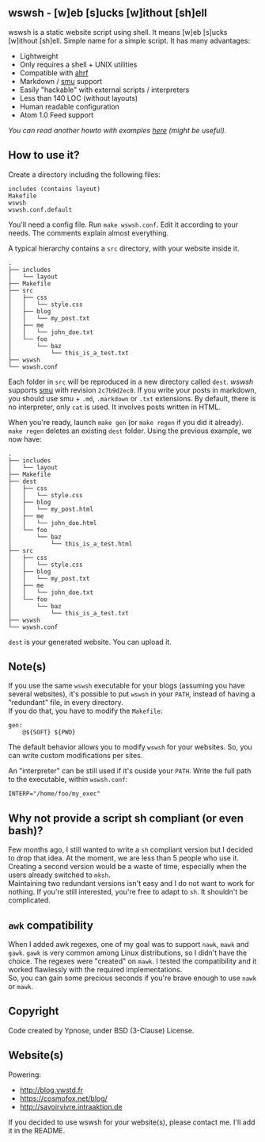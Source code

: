 wswsh - [w]eb [s]ucks [w]ithout [sh]ell
---------------------------------------

wswsh is a static website script using shell. It means [w]eb [s]ucks
[w]ithout [sh]ell. Simple name for a simple script.
It has many advantages:

  * Lightweight
  * Only requires a shell + UNIX utilities
  * Compatible with [ahrf](https://github.com/Ypnose/ahrf)
  * Markdown / [smu](https://github.com/Gottox/smu) support
  * Easily "hackable" with external scripts / interpreters
  * Less than 140 LOC (without layouts)
  * Human readable configuration
  * Atom 1.0 Feed support

*You can read another howto with examples [here](http://blog.ywstd.fr/2013/blogging-shell.html) (might be useful).*

How to use it?
--------------

Create a directory including the following files:

	includes (contains layout)
	Makefile
	wswsh
	wswsh.conf.default

You'll need a config file. Run `make wswsh.conf`. Edit it according to
your needs. The comments explain almost everything.  

A typical hierarchy contains a `src` directory, with your website inside
it.

	.
	├── includes
	│   └── layout
	├── Makefile
	├── src
	│   ├── css
	│   │   └── style.css
	│   ├── blog
	│   │   └── my_post.txt
	│   ├── me
	│   │   └── john_doe.txt
	│   └── foo
	│       └── baz
	│           └── this_is_a_test.txt
	├── wswsh
	└── wswsh.conf

Each folder in `src` will be reproduced in a new directory called `dest`.
*wswsh* supports [smu](https://github.com/Gottox/smu) with revision
`2c7b9d2ec0`. If you write your posts in markdown, you should use smu +
`.md`, `.markdown` or `.txt` extensions.
By default, there is no interpreter, only `cat` is used. It involves
posts written in HTML.

When you're ready, launch `make gen` (or `make regen` if you did it
already). `make regen` deletes an existing `dest` folder. Using the
previous example, we now have:

	.
	├── includes
	│   └── layout
	├── Makefile
	├── dest
	│   ├── css
	│   │   └── style.css
	│   ├── blog
	│   │   └── my_post.html
	│   ├── me
	│   │   └── john_doe.html
	│   └── foo
	│       └── baz
	│           └── this_is_a_test.html
	├── src
	│   ├── css
	│   │   └── style.css
	│   ├── blog
	│   │   └── my_post.txt
	│   ├── me
	│   │   └── john_doe.txt
	│   └── foo
	│       └── baz
	│           └── this_is_a_test.txt
	├── wswsh
	└── wswsh.conf

`dest` is your generated website. You can upload it.

Note(s)
-------

If you use the same `wswsh` executable for your blogs (assuming you have
several websites), it's possible to put `wswsh` in your `PATH`, instead
of having a "redundant" file, in every directory.  
If you do that, you have to modify the `Makefile`:

```make
gen:
	@${SOFT} ${PWD}
```

The default behavior allows you to modify `wswsh` for your websites. So,
you can write custom modifications per sites.

An "interpreter" can be still used if it's ouside your `PATH`. Write the
full path to the executable, within `wswsh.conf`:

	INTERP="/home/foo/my_exec"

Why not provide a script sh compliant (or even bash)?
-----------------------------------------------------

Few months ago, I still wanted to write a `sh` compliant version but I
decided to drop that idea. At the moment, we are less than 5 people who
use it. Creating a second version would be a waste of time, especially
when the users already switched to `mksh`.  
Maintaining two redundant versions isn't easy and I do not want to work
for nothing. If you're still interested, you're free to adapt to `sh`.
It shouldn't be complicated.

`awk` compatibility
-------------------

When I added awk regexes, one of my goal was to support `nawk`, `mawk`
and `gawk`. `gawk` is very common among Linux distributions, so I didn't
have the choice. The regexes were "created" on `mawk`. I tested the
compatibility and it worked flawlessly with the required implementations.  
So, you can gain some precious seconds if you're brave enough to use
`nawk` or `mawk`.

Copyright
---------

Code created by Ypnose, under BSD (3-Clause) License.

Website(s)
----------

Powering:
  * http://blog.ywstd.fr
  * https://cosmofox.net/blog/
  * http://savoirvivre.intraaktion.de

If you decided to use wswsh for your website(s), please contact me. I'll
add it in the README.
